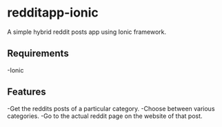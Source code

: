 # redditapp-ionic  
A simple hybrid reddit posts app using Ionic framework.  
## Requirements  
-Ionic
## Features   
-Get the reddits posts of a particular category.
-Choose between various categories.
-Go to the actual reddit page on the website of that post.
